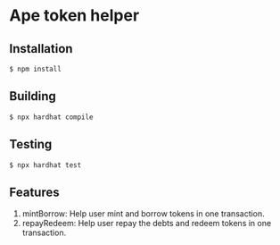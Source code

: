 Ape token helper
===

## Installation

```
$ npm install
```

## Building

```
$ npx hardhat compile
```

## Testing

```
$ npx hardhat test
```

## Features

1. mintBorrow: Help user mint and borrow tokens in one transaction.
2. repayRedeem: Help user repay the debts and redeem tokens in one transaction.
